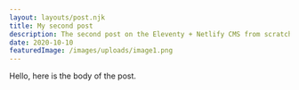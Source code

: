 ```yaml
---
layout: layouts/post.njk
title: My second post
description: The second post on the Eleventy + Netlify CMS from scratch blog
date: 2020-10-10
featuredImage: /images/uploads/image1.png
---
```


Hello, here is the body of the post.